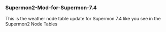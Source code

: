 ### Supermon2-Mod-for-Supermon-7.4 ###
This is the weather node table update for Supermon 7.4 like you see in the Supermon2 Node Tables
